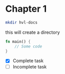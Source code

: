 # Chapter 1

```bash
mkdir hvl-docs
```
this will create a directory

```rust
fn main() {
    // Some code
}
```

- [x] Complete task
- [ ] Incomplete task
